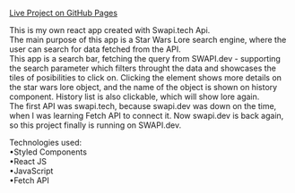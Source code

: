 <a href="https://studzin-sky.github.io/order66/">Live Project on GitHub Pages</a>

This is my own react app created with Swapi.tech Api.
<br>
The main purpose of this app is a Star Wars Lore search engine, where the user can search for data fetched from the API.
<br>
This app is a search bar, fetching the query from SWAPI.dev - supporting the search parameter which filters throught the data and showcases the tiles of posibilities to click on. Clicking the element shows more details on the star wars lore object, and the name of the object is shown on history component. History list is also clickable, which will show lore again.
<br>
The first API was swapi.tech, because swapi.dev was down on the time, when I was learning Fetch API to connect it. Now swapi.dev is back again, so this project finally is running on SWAPI.dev.

Technologies used:
<br>
	&bull;Styled Components<br>
	&bull;React JS<br>
	&bull;JavaScript<br>
	&bull;Fetch API<br>
